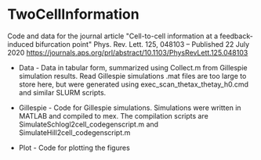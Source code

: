 # TwoCellInformation
Code and data for the journal article "Cell-to-cell information at a feedback-induced bifurcation point"
Phys. Rev. Lett. 125, 048103 – Published 22 July 2020
https://journals.aps.org/prl/abstract/10.1103/PhysRevLett.125.048103


* Data - Data in tabular form, summarized using Collect.m from Gillespie simulation results.
  Read Gillespie simulations .mat files are too large to store here, but were generated using
  exec_scan_thetax_thetay_h0.cmd and similar SLURM scripts.
 
* Gillespie - Code for Gillespie simulations. Simulations were written in MATLAB and compiled to mex.
  The compilation scripts are SimulateSchlogl2cell_codegenscript.m and SimulateHill2cell_codegenscript.m

* Plot - Code for plotting the figures

